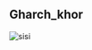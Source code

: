 ## Gharch_khor
![sisi](https://user-images.githubusercontent.com/100339904/175029147-dd7fd738-4fd7-4323-8050-dea9b08e73f4.jpg)
